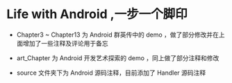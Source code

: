 # Life with Android ,一步一个脚印

- Chapter3 ~ Chapter13 为 Android 群英传中的 demo ，做了部分修改并在上面增加了一些注释及评论用于备忘

- art_Chapter 为 Android 开发艺术探索的 demo ，同上做了部分注释和修改

- source 文件夹下为 Android 源码注释，目前添加了 Handler 源码注释
